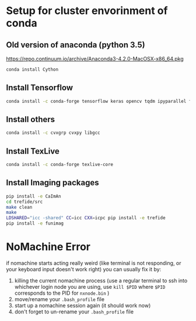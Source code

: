 # Setup for cluster envorinment of conda

## Old version of anaconda (python 3.5)
https://repo.continuum.io/archive/Anaconda3-4.2.0-MacOSX-x86_64.pkg

```bash
conda install Cython
```

## Install Tensorflow
```bash
conda install -c conda-forge tensorflow keras opencv tqdm ipyparallel future cvxopt nodejs dask-ml dask-drmaa
```

## Install others
```bash
conda install -c cvxgrp cvxpy libgcc
```

## Install TexLive
```bash
conda install -c conda-forge texlive-core
```

## Install Imaging packages
```bash
pip install -e CaImAn
cd trefide/src
make clean
make
LDSHARED="icc -shared" CC=icc CXX=icpc pip install -e trefide
pip install -e funimag
```

# NoMachine Error
if nomachine starts acting really weird (like terminal is not responding, or your keyboard input doesn't work right) you can usually fix it by: 
1) killing the current nomachine process (use a regular terminal to ssh into whichever login node you are using, use `kill $PID` where `$PID` corresponds to the PID for `nxnode.bin` )
2) move/rename your `.bash_profile` file
3) start up a nomachine session again (it should work now)
4) don't forget to un-rename your `.bash_profile` file
